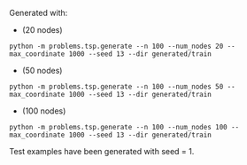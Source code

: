 Generated with:

- (20 nodes)
```
python -m problems.tsp.generate --n 100 --num_nodes 20 --max_coordinate 1000 --seed 13 --dir generated/train
```

- (50 nodes)
```
python -m problems.tsp.generate --n 100 --num_nodes 50 --max_coordinate 1000 --seed 13 --dir generated/train
```

- (100 nodes)
```
python -m problems.tsp.generate --n 100 --num_nodes 100 --max_coordinate 1000 --seed 13 --dir generated/train
```

Test examples have been generated with seed = 1.
